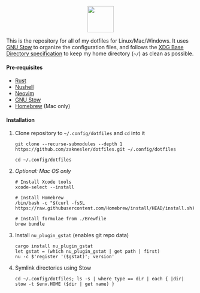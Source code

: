 <p align="center">
  <img height="70px" src="https://user-images.githubusercontent.com/7189795/222496059-5d1dfedb-3a0d-45d1-9b20-b364ab1ba7a5.svg" />
</p>

This is the repository for all of my dotfiles for Linux/Mac/Windows. It uses [GNU Stow](https://www.gnu.org/software/stow) to organize the configuration files, and follows the [XDG Base Directory specification](https://wiki.archlinux.org/index.php/XDG_Base_Directory) to keep my home directory (`~/`) as clean as possible.

#### Pre-requisites

- [Rust](https://rustup.rs)
- [Nushell](https://github.com/nushell/nushell?tab=readme-ov-file#installation)
- [Neovim](https://github.com/neovim/neovim)
- [GNU Stow](https://www.gnu.org/software/stow)
- [Homebrew](https://brew.sh) (Mac only)

#### Installation

1. Clone repository to `~/.config/dotfiles` and `cd` into it

    ```nushell
    git clone --recurse-submodules --depth 1 https://github.com/zaknesler/dotfiles.git ~/.config/dotfiles

    cd ~/.config/dotfiles
    ```

1. *Optional: Mac OS only*

    ```nushell
    # Install Xcode tools
    xcode-select --install

    # Install Homebrew
    /bin/bash -c "$(curl -fsSL https://raw.githubusercontent.com/Homebrew/install/HEAD/install.sh)"

    # Install formulae from ./Brewfile
    brew bundle
    ```

1. Install `nu_plugin_gstat` (enables git repo data)

    ```nushell
    cargo install nu_plugin_gstat
    let gstat = (which nu_plugin_gstat | get path | first)
    nu -c $'register '($gstat)'; version'
    ```

1. Symlink directories using Stow

    ```nushell
    cd ~/.config/dotfiles; ls -s | where type == dir | each { |dir| stow -t $env.HOME ($dir | get name) }
    ```
